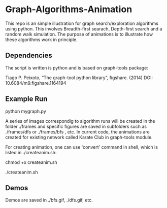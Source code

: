 # Graph-Algorithms-Animation
This repo is an simple illustration for graph search/exploration algorithms using python. This involves Breadth-first searach, Depth-first search and a random walk simulation. The purpose of animations is to illustrate how these algorithms work in principle.

## Dependencies
The script is written is python and is based on graph-tools package:

Tiago P. Peixoto, “The graph-tool python library”, figshare. (2014) DOI: 10.6084/m9.figshare.1164194


## Example Run
python mygraph.py

A series of images correspondig to algorithm runs will be created in the folder ./frames and specific figures are saved in subfolders such as ./frames/dfs or ./frames/bfs , etc. In current code, the animations are created for existing network called Karate Club in graph-tools module.

For creating animation, one can use 'convert' command in shell, which is listed in ./createanim.sh:

chmod +x createanim.sh

./createanim.sh

## Demos
Demos are saved in ./bfs.gif, ./dfs.gif, etc.
